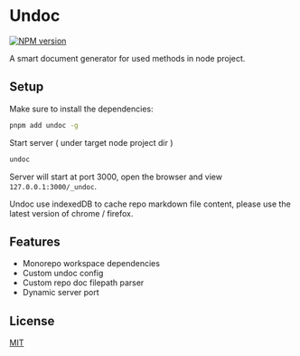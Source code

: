 # Undoc

[![NPM version](https://img.shields.io/npm/v/undoc)](https://www.npmjs.com/package/undoc)

A smart document generator for used methods in node project.

## Setup

Make sure to install the dependencies:

```bash
pnpm add undoc -g
```

Start server ( under target node project dir )

```bash
undoc
```

Server will start at port 3000, open the browser and view `127.0.0.1:3000/_undoc`.

Undoc use indexedDB to cache repo markdown file content, please use the latest version of chrome / firefox.

## Features

- Monorepo workspace dependencies
- Custom undoc config
- Custom repo doc filepath parser
- Dynamic server port

## License
[MIT](./LICENSE)
